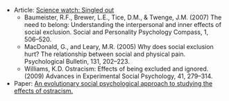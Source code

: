 - Article: [Science watch: Singled out](https://www.apa.org/monitor/2009/04/social)
  - Baumeister, R.F., Brewer, L.E., Tice, D.M., & Twenge, J.M. (2007) The need to belong: Understanding the interpersonal and inner effects of social exclusion. Social and Personality Psychology Compass, 1, 506–520.
  - MacDonald, G., and Leary, M.R. (2005) Why does social exclusion hurt? The relationship between social and physical pain. Psychological Bulletin, 131, 202–223.
  - Williams, K.D. Ostracism: Effects of being excluded and ignored. (2009) Advances in Experimental Social Psychology, 41, 279–314.
- Paper: [An evolutionary social psychological approach to studying the effects of ostracism.](https://psycnet.apa.org/fulltext/2012-24858-004.html)
